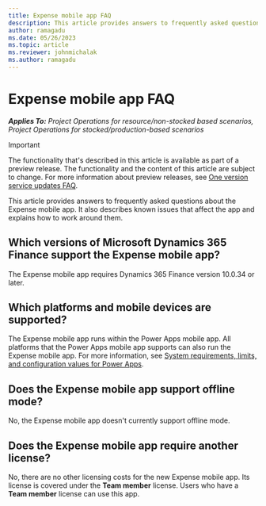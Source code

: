 ```yaml
---
title: Expense mobile app FAQ
description: This article provides answers to frequently asked questions about the Expense mobile app.
author: ramagadu
ms.date: 05/26/2023
ms.topic: article
ms.reviewer: johnmichalak
ms.author: ramagadu
---
```


# Expense mobile app FAQ

_**Applies To:** Project Operations for resource/non-stocked based scenarios, Project Operations for stocked/production-based scenarios_

> [!IMPORTANT]
> The functionality that's described in this article is available as part of a preview release. The functionality and the content of this article are subject to change. For more information about preview releases, see [One version service updates FAQ](/dynamics365/unified-operations/fin-and-ops/get-started/one-version.md).

This article provides answers to frequently asked questions about the Expense mobile app. It also describes known issues that affect the app and explains how to work around them.

## Which versions of Microsoft Dynamics 365 Finance support the Expense mobile app?

The Expense mobile app requires Dynamics 365 Finance version 10.0.34 or later.

## Which platforms and mobile devices are supported?

The Expense mobile app runs within the Power Apps mobile app. All platforms that the Power Apps mobile app supports can also run the Expense mobile app. For more information, see [System requirements, limits, and configuration values for Power Apps](/power-apps/limits-and-config.md).

## Does the Expense mobile app support offline mode?

No, the Expense mobile app doesn't currently support offline mode.

## Does the Expense mobile app require another license?

No, there are no other licensing costs for the new Expense mobile app. Its license is covered under the **Team member** license. Users who have a **Team member** license can use this app.

